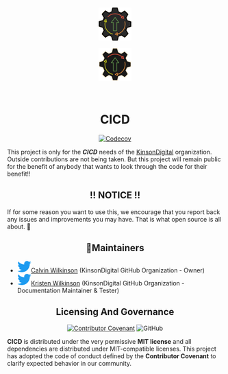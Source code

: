 <div align="center">

   ![Logo](./CICD/Documentation/Images/../../../Documentation/Images/cicd-logo-light-mode.png#gh-light-mode-only)

   ![Logo](./CICD/Documentation/Images/../../../Documentation/Images/cicd-logo-dark-mode.png#gh-dark-mode-only)

   <br/>
</div>

<h1 style="border:0;font-weight:bold" align="center">CICD</h1>

<div align="center">

[![Codecov](https://img.shields.io/codecov/c/github/KinsonDigital/CICD?color=2F8840&label=Code%20Coverage&logo=codecov)](https://app.codecov.io/gh/KinsonDigital/CICD/tree/release%2Fv1.0.0)

<!-- TODO: Add badges here -->

</div>

This project is only for the **_CICD_** needs of the [KinsonDigital](https://github.com/KinsonDigital) organization.  Outside contributions are not being taken.  But this project will remain public for the benefit of anybody that wants to look through the code for their benefit!!

<h2 style="font-weight:bold;border:0" align="center" >!! NOTICE !!</h2>

If for some reason you want to use this, we encourage that you report back any issues and improvements you may have.  That is what open source is all about. 🥳

<h2 style="font-weight:bold;border:0" align="center">🔧Maintainers</h2>

- [![twitter-logo](https://raw.githubusercontent.com/KinsonDigital/.github/master/Images/twitter-logo-16x16.svg)Calvin Wilkinson](https://twitter.com/KDCoder) (KinsonDigital GitHub Organization - Owner)
- [![twitter-logo](https://raw.githubusercontent.com/KinsonDigital/.github/master/Images/twitter-logo-16x16.svg)Kristen Wilkinson](https://twitter.com/kswilky) (KinsonDigital GitHub Organization - Documentation Maintainer & Tester)


<h2 style="font-weight:bold;border:0" align="center">Licensing And Governance</h2>

<div align="center">

[![Contributor Covenant](https://img.shields.io/badge/Contributor%20Covenant-2.0-4baaaa.svg?style=flat)](code_of_conduct.md)
![GitHub](https://img.shields.io/github/license/kinsondigital/CICD)
</div>

**CICD** is distributed under the very permissive **MIT license** and all dependencies are distributed under MIT-compatible licenses.
This project has adopted the code of conduct defined by the **Contributor Covenant** to clarify expected behavior in our community.
